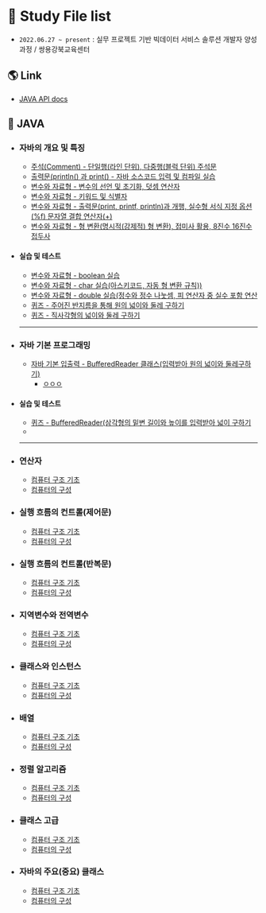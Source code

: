 # 🏫 Study File list

- `2022.06.27 ~ present` : 실무 프로젝트 기반 빅데이터 서비스 솔루션 개발자 양성과정 / 쌍용강북교육센터
 
 ## 🌎 Link
 - [JAVA API docs](https://docs.oracle.com/javase/8/docs/api/)


## 📌 JAVA

- ### 자바의 개요 및 특징

  - [주석(Comment) - 단일행(라인 단위), 다중행(블럭 단위) 주석문](20220630Test006/Test001.java)
  - [출력문(println() 과 print() - 자바 소스코드 입력 및 컴파일 실습](20220630Test006/Test002.java)
  - [변수와 자료형 - 변수의 선언 및 초기화, 덧셈 연산자](20220630Test006/Test003.java)
  - [변수와 자료형 - 키워드 및 식별자](20220630Test006/Test004.java)
  - [변수와 자료형 - 출력문(print, printf, println)과 개행, 실수형 서식 지정 옵션(%f) 문자열 결합 연산자(+)](20220630Test006/Test005.java)
  - [변수와 자료형 - 형 변환(명시적(강제적) 형 변환), 접미사 활용, 8진수 16진수 접두사](20220630Test006/Test006.java)

- #### 실습 및 테스트

  - [변수와 자료형 - boolean 실습](20220701Test015/Test007.java)
  - [변수와 자료형 - char 실습(아스키코드, 자동 형 변환 규칙))](20220701Test015/Test008.java)
  - [변수와 자료형 - double 실습(정수와 정수 나눗셈, 피 연산자 중 실수 포함 연산](20220701Test015/Test009.java)
  - [퀴즈 - 주어진 반지름을 통해 원의 넓이와 둘레 구하기](20220701Test015/Test010.java)
  - [퀴즈 - 직사각형의 넓이와 둘레 구하기](20220701Test015/Test011.java)

  ---
  
- ### 자바 기본 프로그래밍

  - [자바 기본 입출력 - BufferedReader 클래스(입력받아 원의 넓이와 둘레구하기)](20220701Test015/Test012.java)
    - [ㅇㅇㅇ]()


- #### 실습 및 테스트

  - [퀴즈 - BufferedReader(삼각형의 밑변 길이와 높이를 입력받아 넓이 구하기](20220701Test015/Test013.java)
  - 


  ---

- ### 연산자

  - [컴퓨터 구조 기초]()
  - [컴퓨터의 구성]()
  
  
- ### 실행 흐름의 컨트롤(제어문)

  - [컴퓨터 구조 기초]()
  - [컴퓨터의 구성]()
  
  
- ### 실행 흐름의 컨트롤(반복문)

  - [컴퓨터 구조 기초]()
  - [컴퓨터의 구성]()
  
  
- ### 지역변수와 전역변수

  - [컴퓨터 구조 기초]()
  - [컴퓨터의 구성]()
   
  
- ### 클래스와 인스턴스

  - [컴퓨터 구조 기초]()
  - [컴퓨터의 구성]() 
    
  
- ### 배열

  - [컴퓨터 구조 기초]()
  - [컴퓨터의 구성]()
    
  
- ### 정렬 알고리즘

  - [컴퓨터 구조 기초]()
  - [컴퓨터의 구성]()
  
  
- ### 클래스 고급

  - [컴퓨터 구조 기초]()
  - [컴퓨터의 구성]()
    
  
- ### 자바의 주요(중요) 클래스

  - [컴퓨터 구조 기초]()
  - [컴퓨터의 구성]()
  
  
  
  
